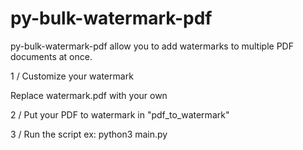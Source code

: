 # py-bulk-watermark-pdf
py-bulk-watermark-pdf allow you to add watermarks to multiple PDF documents at once.

1 / Customize your watermark

Replace watermark.pdf with your own

2 / Put your PDF to watermark in "pdf_to_watermark"

3 / Run the script ex: python3 main.py
